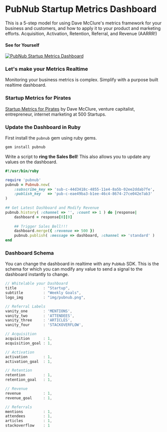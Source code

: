 # PubNub Startup Metrics Dashboard

This is a 5-step model for using Dave McClure's 
metrics framework for your business and customers,
and how to apply it to your product and marketing efforts.
Acquisition, Activation, Retention, Referral, and Revenue (AARRR!)

#### See for Yourself

[![PubNub Startup Metrics Dashboard](http://pubnub.s3.amazonaws.com/assets/startup-metrics-dasbhoard-video.gif)](http://stephenlb.github.io/startup-metrics-dashboard/)

### Let's make your Metrics Realtime

Monitoring your business metrics is complex.
Simplify with a purpose built realtime dashboard.

### Startup Metrics for Pirates

[Startup Metrics for Pirates](
http://www.slideshare.net/dmc500hats/startup-metrics-for-pirates-long-version)
by Dave McClure, venture capitalist, entrepreneur,
internet marketing at 500 Startups.

### Update the Dashboard in Ruby

First install the `pubnub` gem using ruby gems.

```bash
gem install pubnub
```
 
Write a script to **ring the Sales Bell**!
This also allows you to update any values on the dashboard.

```ruby
#!/usr/bin/ruby

require 'pubnub'
pubnub = Pubnub.new(
    :subscribe_key => 'sub-c-44d3418c-4855-11e4-8a5b-02ee2ddab7fe',
    :publish_key   => 'pub-c-eae49ba3-b1ee-46c4-8674-27ce042e7ab3'
)
 
## Get Latest Dashboard and Modify Revenue
pubnub.history( :channel => '', :count => 1 ) do |response|
    dashboard = response[0][0]
 
    ## Trigger Sales Bell!!!
    dashboard.merge({ :revenue => 500 })
    pubnub.publish( :message => dashboard, :channel => 'standard' )
end
```

### Dashboard Schema

You can change the dashboard in realtime with any `PubNub` SDK.
This is the schema for which you can modify any value to
send a signal to the dashboard instantly to change.

```javascript
// Whitelable your Dashboard
title            : "Startup",
subtitle         : "Weekly Goals",
logo_img         : "img/pubnub.png",

// Referral Labels
vanity_one       : 'MENTIONS',
vanity_two       : 'ATTENDEES',
vanity_three     : 'ARTICLES',
vanity_four      : 'STACKOVERFLOW',

// Acquisition
acquisition      : 1,
acquisition_goal : 1,

// Activation
activation       : 1,
activation_goal  : 1,

// Retention
retention        : 1,
retention_goal   : 1,

// Revenue
revenue          : 1,
revenue_goal     : 1,

// Referrals
mentions         : 1,
attendees        : 1,
articles         : 1,
stackoverflow    : 1
```
